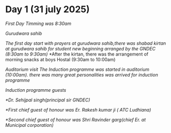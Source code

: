 # Day 1 (31 july 2025)
_First Day Timming was 8:30am_

_Gurudwara sahib_

*The first day start with prayers at gurudwara sahib,there was shabad kirtan at gurudwara sahib for student new beginning arranged by the GNDEC (8:30am to 9:30am)*
*After the kirtan, there was the arrangement of morning snacks at boys Hostal (9:30am to 10:00am)

_Auditorium visit_
*The Induction programme was started in auditorium (10:00am). there was many great personalities was arrived for induction programme*

_Induction programme guests_

_*Dr. Sehijpal singh(principal sir GNDEC)_

_*First chief guest of honour was Er. Rakesh kumar ji ( ATC Ludhiana)_

_*Second chief guest of honour was Shri Ravinder garg(chief Er. at Municipal corporation)_


